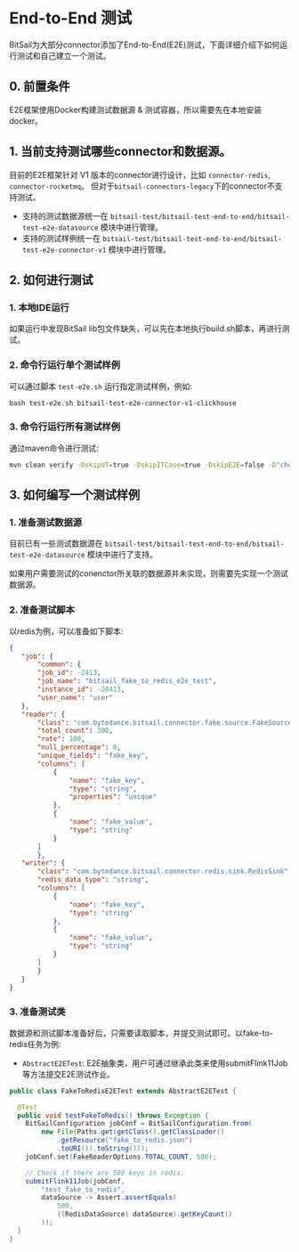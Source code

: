 # End-to-End 测试

BitSail为大部分connector添加了End-to-End(E2E)测试，下面详细介绍下如何运行测试和自己建立一个测试。

## 0. 前置条件

E2E框架使用Docker构建测试数据源 & 测试容器，所以需要先在本地安装docker。

## 1. 当前支持测试哪些connector和数据源。

目前的E2E框架针对 V1 版本的connector进行设计，比如 `connector-redis`, `connector-rocketmq`。
但对于`bitsail-connectors-legacy`下的connector不支持测试。


 - 支持的测试数据源统一在 `bitsail-test/bitsail-test-end-to-end/bitsail-test-e2e-datasource` 模块中进行管理。
 - 支持的测试样例统一在 `bitsail-test/bitsail-test-end-to-end/bitsail-test-e2e-connector-v1` 模块中进行管理。


## 2. 如何进行测试

### 1. 本地IDE运行
如果运行中发现BitSail lib包文件缺失，可以先在本地执行build.sh脚本，再进行测试。

### 2. 命令行运行单个测试样例
可以通过脚本 `test-e2e.sh` 运行指定测试样例，例如:

`bash test-e2e.sh bitsail-test-e2e-connector-v1-clickhouse`
    
### 3. 命令行运行所有测试样例 
通过maven命令进行测试: 

```bash
mvn clean verify -DskipUT=true -DskipITCase=true -DskipE2E=false -D"checkstyle.skip"=true -D"license.skipAddThirdParty"=true --no-snapshot-updates -am -P _maven.oracle.com_
```
    

## 3. 如何编写一个测试样例

### 1. 准备测试数据源

目前已有一些测试数据源在 `bitsail-test/bitsail-test-end-to-end/bitsail-test-e2e-datasource` 模块中进行了支持。

如果用户需要测试的conenctor所关联的数据源并未实现，则需要先实现一个测试数据源。
    
### 2. 准备测试脚本

以redis为例，可以准备如下脚本:
 ```json
{
    "job": {
        "common": {
        "job_id": -2413,
        "job_name": "bitsail_fake_to_redis_e2e_test",
        "instance_id": -20413,
        "user_name": "user"
    },
    "reader": {
        "class": "com.bytedance.bitsail.connector.fake.source.FakeSource",
        "total_count": 300,
        "rate": 100,
        "null_percentage": 0,
        "unique_fields": "fake_key",
        "columns": [
            {
                "name": "fake_key",
                "type": "string",
                "properties": "unique"
            },
            {
                "name": "fake_value",
                "type": "string"
            }
        ]
        },
    "writer": {
        "class": "com.bytedance.bitsail.connector.redis.sink.RedisSink",
        "redis_data_type": "string",
        "columns": [
            {
                "name": "fake_key",
                "type": "string"
            },
            {
                "name": "fake_value",
                "type": "string"
            }
        ]
        }
    }
}

```

### 3. 准备测试类

数据源和测试脚本准备好后，只需要读取脚本，并提交测试即可。以fake-to-redis任务为例:

 - `AbstractE2ETest`: E2E抽象类，用户可通过继承此类来使用submitFlink11Job等方法提交E2E测试作业。

```java
public class FakeToRedisE2ETest extends AbstractE2ETest {

  @Test
  public void testFakeToRedis() throws Exception {
    BitSailConfiguration jobConf = BitSailConfiguration.from(
        new File(Paths.get(getClass().getClassLoader()
            .getResource("fake_to_redis.json")
            .toURI()).toString()));
    jobConf.set(FakeReaderOptions.TOTAL_COUNT, 500);

    // Check if there are 500 keys in redis.
    submitFlink11Job(jobConf,
        "test_fake_to_redis",
        dataSource -> Assert.assertEquals(
            500,
            ((RedisDataSource) dataSource).getKeyCount()
        ));
  }
}
```


